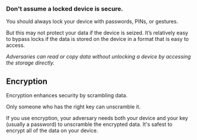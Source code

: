 [Title]: # (Locked Devices)
[Order]: # (1)

### Don't assume a locked device is secure. 

You should always lock your device with passwords, PINs, or gestures. 

But this may not protect your data if the device is seized. It’s relatively easy to bypass locks if the data is stored on the device in a format that is easy to access. 

*Adversaries can read or copy data without unlocking a device by accessing the storage directly.*

## Encryption

Encryption enhances security by scrambling data. 

Only someone who has the right key can unscramble it.
  
If you use encryption, your adversary needs both your device and your key (usually a password) to unscramble the encrypted data. It's safest to encrypt all of the data on your device. 
